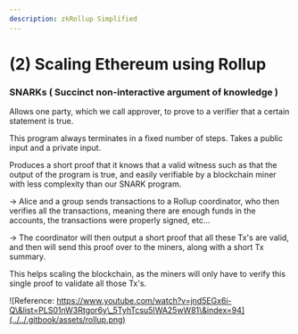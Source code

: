 ```yaml
---
description: zkRollup Simplified
---
```


# (2) Scaling Ethereum using Rollup

### SNARKs ( Succinct non-interactive argument of knowledge )

Allows one party, which we call approver, to prove to a verifier that a certain statement is true.

This program always terminates in a fixed number of steps. Takes a public input and a private input.

Produces a short proof that it knows that a valid witness such as that the output of the program is true, and easily verifiable by a blockchain miner with less complexity than our SNARK program.

\-> Alice and a group sends transactions to a Rollup coordinator, who then verifies all the transactions, meaning there are enough funds in the accounts, the transactions were properly signed, etc...

\-> The coordinator will then output a short proof that all these Tx's are valid, and then will send this proof over to the miners, along with a short Tx summary.

This helps scaling the blockchain, as the miners will only have to verify this single proof to validate all those Tx's.

![Reference: https://www.youtube.com/watch?v=jnd5EGx6i-Q\&list=PLS01nW3Rtgor6y\_5TyhTcsu5IWA25wW81\&index=94](../../.gitbook/assets/rollup.png)
